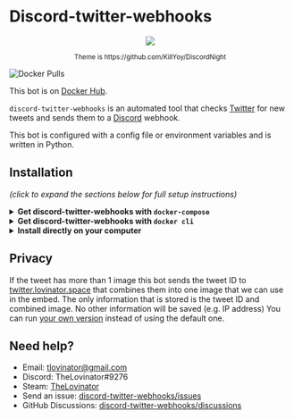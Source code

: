 # Discord-twitter-webhooks

<p align="center">
  <img src="https://raw.githubusercontent.com/TheLovinator1/discord-twitter-webhooks/master/Bot.png"/>
</p>

<p align="center"><sup> Theme is https://github.com/KillYoy/DiscordNight <sup></p>

![Docker Pulls](https://img.shields.io/docker/pulls/thelovinator/discord-twitter-webhooks)

This bot is on [Docker Hub](https://hub.docker.com/r/thelovinator/discord-twitter-webhooks).

`discord-twitter-webhooks` is an automated tool that checks [Twitter](https://twitter.com) for new tweets and sends them to a [Discord](https://discord.com/) webhook.

This bot is configured with a config file or environment variables and is written in Python.

## Installation

_(click to expand the sections below for full setup instructions)_

<details>
<summary><b>Get discord-twitter-webhooks with <code>docker-compose</code></b></summary><br/><br/>

docker-compose.yml:

```yaml
version: "3"
services:
  discord-twitter-webhooks:
    image: thelovinator/discord-twitter-webhooks
    env_file:
      - .env
    container_name: discord-twitter-webhooks
    environment:
      - WEBHOOK_URL=${WEBHOOK_URL}
      - CONSUMER_KEY=${CONSUMER_KEY}
      - CONSUMER_SECRET=${CONSUMER_SECRET}
      - ACCESS_TOKEN=${ACCESS_TOKEN}
      - ACCESS_TOKEN_SECRET=${ACCESS_TOKEN_SECRET}
      - USERS_TO_FOLLOW=${USERS_TO_FOLLOW}
      - LOG_LEVEL=${LOG_LEVEL}
      - TWITTER_IMAGE_COLLAGE_API=${TWITTER_IMAGE_COLLAGE_API}
    restart: unless-stopped
```

This bot is on [Docker Hub](https://hub.docker.com/r/thelovinator/discord-twitter-webhooks).

## Environment variables

No space should be between the equal sign in your .env.

Right click channel you want the tweets in -> Integrations -> Webhooks -> New Webhook -> Copy Webhook URL

- WEBHOOK_URL=https://discordapp.com/api/webhooks/582694/a3hmHAXItB_lzSYBx0-CeVeUDqac1vT

Go to [Twitter](https://developer.twitter.com/en/portal/apps/new) and create an app. After it is created go to Keys and tokens. CONSUMER_KEY = API key, CONSUMER_SECRET = API key secret:

- CONSUMER_KEY=ASFkopkoasfPOFkopaf
- CONSUMER_SECRET=ASFkopkoasfPOFkopafASFkopkoasfPOFkopafASFkopkoasfPOFkopaf
- ACCESS_TOKEN=1294501204821094-kKPOASPKOFpkoaskfpo
- ACCESS_TOKEN_SECRET=ASKOpokfpkoaspofOPFPO2908iAKOPSFKPO

List of Twitter users to follow, a comma-separated list with no spaces.

- USERS_TO_FOLLOW=12549841489201410,18205090125,852185020125098

Get replies to other people: (Optional)

- USER_LIST_REPLIES_TO_OTHERS_TWEET=12549841489201410,852185020125098

Get replies from other people on our tweets: (Optional)

- USER_LIST_REPLIES_TO_OUR_TWEET=12549841489201410,852185020125098

Get a message when a user retweets tweet: (Optional)

- USER_LIST_WE_RETWEET_SOMEONE_ELSES_TWEET=12549841489201410,18205090125

Get a message when a users tweet is retweeted by someone else: (Optional)

- USER_LIST_SOMEONE_RETWEETS_OUR_TWEET=18205090125

Should we message when a user retweets their own tweet? True or False

- GET_RETWEET_OF_OWN_TWEET=False

How much logging should be sent to the terminal? Can be CRITICAL, ERROR, WARNING, INFO or DEBUG

- LOG_LEVEL=INFO

Server that runs [twitter-image-collage-maker](https://github.com/TheLovinator1/twitter-image-collage-maker). See [Privacy](#privacy) for more information.

- TWITTER_IMAGE_COLLAGE_API=https://twitter.lovinator.space/add

</details>
<details>
<summary><b>Get discord-twitter-webhooks with <code>docker cli</code></b></summary><br/><br/>

```console
docker run -d \
  --name=discord-twitter-webhooks \
  -e WEBHOOK_URL=https://discord.com/api/webhooks/151256151521/Drw1jBO9Xyo1hAVsvaNdI1d077dOsfsafAV-nxIDvH-XJeSIeAVavasvkM0Vu \
  -e CONSUMER_KEY=akaopspokfpofasfsaf \
  -e CONSUMER_SECRET=fsa0fskaopfsoapfkofskaopfskopafskopaf \
  -e ACCESS_TOKEN=1521521515-JeASFAd0cGtASifvSSaSFmIr4kopAw8V0oyiH6jN \
  -e ACCESS_TOKEN_SECRET=VlHAS12FYqkQdASFd5XvyunwPaS12F8zPMTZ6IZASF1No \
  -e USERS_TO_FOLLOW=1114707756,36803580 \
  -e LOG_LEVEL=INFO \
  -e TWITTER_IMAGE_COLLAGE_API=https://twitter.lovinator.space/add \
  --restart unless-stopped \
  thelovinator/discord-twitter-webhooks
```

This bot is on [Docker Hub](https://hub.docker.com/r/thelovinator/discord-twitter-webhooks).

## Environment variables

No space should be between the equal sign in your .env.

Right click channel you want the tweets in -> Integrations -> Webhooks -> New Webhook -> Copy Webhook URL

- WEBHOOK_URL=https://discordapp.com/api/webhooks/582694/a3hmHAXItB_lzSYBx0-CeVeUDqac1vT

Go to [Twitter](https://developer.twitter.com/en/portal/apps/new) and create an app. After it is created go to Keys and tokens. CONSUMER_KEY = API key, CONSUMER_SECRET = API key secret:

- CONSUMER_KEY=ASFkopkoasfPOFkopaf
- CONSUMER_SECRET=ASFkopkoasfPOFkopafASFkopkoasfPOFkopafASFkopkoasfPOFkopaf
- ACCESS_TOKEN=1294501204821094-kKPOASPKOFpkoaskfpo
- ACCESS_TOKEN_SECRET=ASKOpokfpkoaspofOPFPO2908iAKOPSFKPO

List of Twitter users to follow, a comma-separated list with no spaces.

- USERS_TO_FOLLOW=12549841489201410,18205090125,852185020125098

Get replies to other people: (Optional)

- USER_LIST_REPLIES_TO_OTHERS_TWEET=12549841489201410,852185020125098

Get replies from other people on our tweets: (Optional)

- USER_LIST_REPLIES_TO_OUR_TWEET=12549841489201410,852185020125098

Get a message when a user retweets tweet: (Optional)

- USER_LIST_WE_RETWEET_SOMEONE_ELSES_TWEET=12549841489201410,18205090125

Get a message when a users tweet is retweeted by someone else: (Optional)

- USER_LIST_SOMEONE_RETWEETS_OUR_TWEET=18205090125

Should we message when a user retweets their own tweet? True or False

- GET_RETWEET_OF_OWN_TWEET=False

How much logging should be sent to the terminal? Can be CRITICAL, ERROR, WARNING, INFO or DEBUG

- LOG_LEVEL=INFO

Server that runs [twitter-image-collage-maker](https://github.com/TheLovinator1/twitter-image-collage-maker). See [Privacy](#privacy) for more information.

- TWITTER_IMAGE_COLLAGE_API=https://twitter.lovinator.space/add

</details>
<details>
<summary><b>Install directly on your computer</b></summary>

- Install latest version of [git](https://git-scm.com/), [Python](https://www.python.org/) and [Poetry](https://python-poetry.org/docs/#installation).
- Download the project from GitHub and change the directory into it.
- Open a terminal in the repository folder.
- Install requirements:
  - `poetry install`
- Rename .env.example to .env and fill it with things from [Twitter](https://developer.twitter.com) and [TweeterID](https://tweeterid.com). If you don't want to use the .env-file you can add variables to your environment.
- Start the bot:
  - `poetry run bot`

## Environment variables

No space should be between the equal sign in your .env.

Right click channel you want the tweets in -> Integrations -> Webhooks -> New Webhook -> Copy Webhook URL

- WEBHOOK_URL=https://discordapp.com/api/webhooks/582694/a3hmHAXItB_lzSYBx0-CeVeUDqac1vT

Go to [Twitter](https://developer.twitter.com/en/portal/apps/new) and create an app. After it is created go to Keys and tokens. CONSUMER_KEY = API key, CONSUMER_SECRET = API key secret:

- CONSUMER_KEY=ASFkopkoasfPOFkopaf
- CONSUMER_SECRET=ASFkopkoasfPOFkopafASFkopkoasfPOFkopafASFkopkoasfPOFkopaf
- ACCESS_TOKEN=1294501204821094-kKPOASPKOFpkoaskfpo
- ACCESS_TOKEN_SECRET=ASKOpokfpkoaspofOPFPO2908iAKOPSFKPO

List of Twitter users to follow, a comma-separated list with no spaces.

- USERS_TO_FOLLOW=12549841489201410,18205090125,852185020125098

Get replies to other people: (Optional)

- USER_LIST_REPLIES_TO_OTHERS_TWEET=12549841489201410,852185020125098

Get replies from other people on our tweets: (Optional)

- USER_LIST_REPLIES_TO_OUR_TWEET=12549841489201410,852185020125098

Get a message when a user retweets tweet: (Optional)

- USER_LIST_WE_RETWEET_SOMEONE_ELSES_TWEET=12549841489201410,18205090125

Get a message when a users tweet is retweeted by someone else: (Optional)

- USER_LIST_SOMEONE_RETWEETS_OUR_TWEET=18205090125

Should we message when a user retweets their own tweet? True or False

- GET_RETWEET_OF_OWN_TWEET=False

How much logging should be sent to the terminal? Can be CRITICAL, ERROR, WARNING, INFO or DEBUG

- LOG_LEVEL=INFO

Server that runs [twitter-image-collage-maker](https://github.com/TheLovinator1/twitter-image-collage-maker). See [Privacy](#privacy) for more information.

- TWITTER_IMAGE_COLLAGE_API=https://twitter.lovinator.space/add

</details>

## Privacy

If the tweet has more than 1 image this bot sends the tweet ID to [twitter.lovinator.space](https://twitter.lovinator.space/) that combines them into one image that we can use in the embed.
The only information that is stored is the tweet ID and combined image. No other information will be saved (e.g. IP address)
You can run [your own version](https://github.com/TheLovinator1/twitter-image-collage-maker) instead of using the default one.

## Need help?

- Email: [tlovinator@gmail.com](mailto:tlovinator@gmail.com)
- Discord: TheLovinator#9276
- Steam: [TheLovinator](https://steamcommunity.com/id/TheLovinator/)
- Send an issue: [discord-twitter-webhooks/issues](https://github.com/TheLovinator1/discord-twitter-webhooks/issues)
- GitHub Discussions: [discord-twitter-webhooks/discussions](https://github.com/TheLovinator1/discord-twitter-webhooks/discussions)
